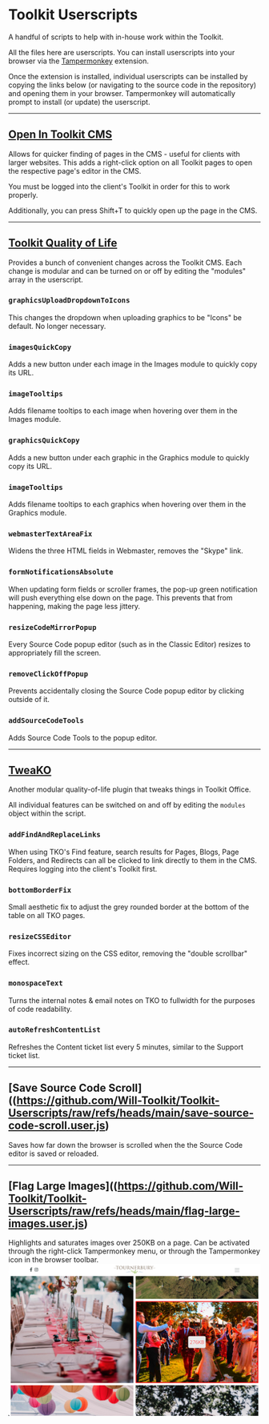 # Toolkit Userscripts

A handful of scripts to help with in-house work within the Toolkit.

All the files here are userscripts. You can install userscripts into your browser via the [Tampermonkey](https://www.tampermonkey.net/) extension.

Once the extension is installed, individual userscripts can be installed by copying the links below (or navigating to the source code in the repository) and opening them in your browser. Tampermonkey will automatically prompt to install (or update) the userscript.

---

## [Open In Toolkit CMS](https://github.com/Will-Toolkit/Toolkit-Userscripts/raw/refs/heads/main/open-in-toolkit-cms.user.js)

Allows for quicker finding of pages in the CMS - useful for clients with larger websites.
This adds a right-click option on all Toolkit pages to open the respective page's editor in the CMS.

You must be logged into the client's Toolkit in order for this to work properly.

Additionally, you can press Shift+T to quickly open up the page in the CMS.

---

## [Toolkit Quality of Life](https://github.com/Will-Toolkit/Toolkit-Userscripts/raw/refs/heads/main/toolkit-quality-of-life.user.js)

Provides a bunch of convenient changes across the Toolkit CMS.
Each change is modular and can be turned on or off by editing the "modules" array in the userscript.

### **`graphicsUploadDropdownToIcons`**
This changes the dropdown when uploading graphics to be "Icons" be default. No longer necessary.

### **`imagesQuickCopy`**
Adds a new button under each image in the Images module to quickly copy its URL.

### **`imageTooltips`**
Adds filename tooltips to each image when hovering over them in the Images module.

### **`graphicsQuickCopy`**
Adds a new button under each graphic in the Graphics module to quickly copy its URL.

### **`imageTooltips`**
Adds filename tooltips to each graphics when hovering over them in the Graphics module.

### **`webmasterTextAreaFix`**
Widens the three HTML fields in Webmaster, removes the "Skype" link.

### **`formNotificationsAbsolute`**
When updating form fields or scroller frames, the pop-up green notification will push everything else down on the page. This prevents that from happening, making the page less jittery.

### **`resizeCodeMirrorPopup`**
Every Source Code popup editor (such as in the Classic Editor) resizes to appropriately fill the screen.

### **`removeClickOffPopup`**
Prevents accidentally closing the Source Code popup editor by clicking outside of it.

### **`addSourceCodeTools`**
Adds Source Code Tools to the popup editor.

---

## [TweaKO](https://github.com/Will-Toolkit/Toolkit-Userscripts/raw/refs/heads/main/tweako.user.js)

Another modular quality-of-life plugin that tweaks things in Toolkit Office.

All individual features can be switched on and off by editing the `modules` object within the script.

### **`addFindAndReplaceLinks`**
When using TKO's Find feature, search results for Pages, Blogs, Page Folders, and Redirects can all be clicked to link directly to them in the CMS. Requires logging into the client's Toolkit first.

### **`bottomBorderFix`**
Small aesthetic fix to adjust the grey rounded border at the bottom of the table on all TKO pages.

### **`resizeCSSEditor`**
Fixes incorrect sizing on the CSS editor, removing the "double scrollbar" effect.

### **`monospaceText`**
Turns the internal notes & email notes on TKO to fullwidth for the purposes of code readability.

### **`autoRefreshContentList`**
Refreshes the Content ticket list every 5 minutes, similar to the Support ticket list.

---

## [Save Source Code Scroll]((https://github.com/Will-Toolkit/Toolkit-Userscripts/raw/refs/heads/main/save-source-code-scroll.user.js)
Saves how far down the browser is scrolled when the the Source Code editor is saved or reloaded.

---

## [Flag Large Images]((https://github.com/Will-Toolkit/Toolkit-Userscripts/raw/refs/heads/main/flag-large-images.user.js)
Highlights and saturates images over 250KB on a page. Can be activated through the right-click Tampermonkey menu, or through the Tampermonkey icon in the browser toolbar.
![alt text](assets/tournerbury-large-image.jpg)